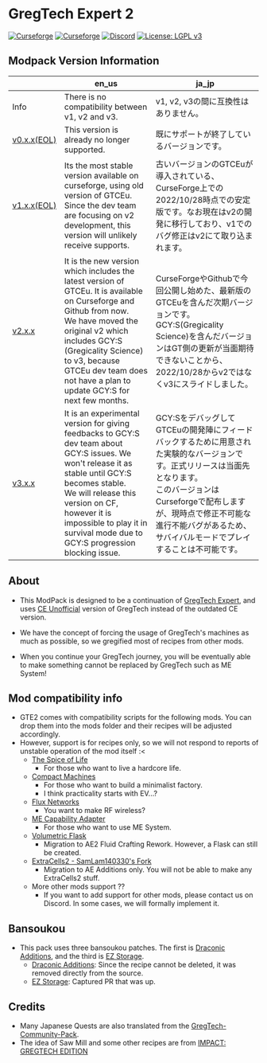 # GregTech Expert 2

[![Curseforge](https://cf.way2muchnoise.eu/full_565238_downloads.svg)](https://www.curseforge.com/minecraft/modpacks/gregtech-expert-2) [![Curseforge](https://cf.way2muchnoise.eu/versions/For%20MC_565238_latest.svg)](https://www.curseforge.com/minecraft/modpacks/gregtech-expert-2) <a title="Join us on Discord!" href="https://discord.gg/xBwHpZyZdW"><img src="https://img.shields.io/discord/945647524855812176?label=GTExpert%20Discord&amp;logo=Discord&amp;style=?flat" alt="Discord"/></a> [![License: LGPL v3](https://img.shields.io/badge/License-LGPL_v3-blue.svg)](https://www.gnu.org/licenses/lgpl-3.0)

## Modpack Version Information
|  | en_us | ja_jp |
| - | - | - |
| Info | There is no compatibility between v1, v2 and v3. | v1, v2, v3の間に互換性はありません。 |
| [v0.x.x(EOL)](/CHANGELOG_v0.md) | This version is already no longer supported. | 既にサポートが終了しているバージョンです。 |
| [v1.x.x(EOL)](/CHANGELOG_v1.md) | Its the most stable version available on curseforge, using old version of GTCEu. Since the dev team are focusing on v2 development, this version will unlikely receive supports. | 古いバージョンのGTCEuが導入されている、CurseForge上での2022/10/28時点での安定版です。なお現在はv2の開発に移行しており、v1でのバグ修正はv2にて取り込まれます。 |
| [v2.x.x](/CHANGELOG_v2.md) | It is the new version which includes the latest version of GTCEu. It is available on Curseforge and Github from now.<br>We have moved the original v2 which includes GCY:S (Gregicality Science) to v3, because GTCEu dev team does not have a plan to update GCY:S for next few months. | CurseForgeやGithubで今回公開し始めた、最新版のGTCEuを含んだ次期バージョンです。<br>GCY:S(Gregicality Science)を含んだバージョンはGT側の更新が当面期待できないことから、2022/10/28からv2ではなくv3にスライドしました。 |
| [v3.x.x](/CHANGELOG_v3.md) | It is an experimental version for giving feedbacks to GCY:S dev team about GCY:S issues. We won't release it as stable until GCY:S becomes stable.<br>We will release this version on CF, however it is impossible to play it in survival mode due to GCY:S progression blocking issue. | GCY:SをデバッグしてGTCEuの開発陣にフィードバックするために用意された実験的なバージョンです。正式リリースは当面先となります。<br>このバージョンはCurseforgeで配布しますが、現時点で修正不可能な進行不能バグがあるため、サバイバルモードでプレイすることは不可能です。 |

## About
* This ModPack is designed to be a continuation of [GregTech Expert](https://www.curseforge.com/minecraft/modpacks/gregtech-expert), and uses [CE Unofficial](https://www.curseforge.com/minecraft/mc-mods/gregtech-ce-unofficial) version of GregTech instead of the outdated CE version.
* We have the concept of forcing the usage of GregTech's machines as much as possible, so we gregified most of recipes from other mods.

* When you continue your GregTech journey, you will be eventually able to make something cannot be replaced by GregTech such as ME System!

## Mod compatibility info
* GTE2 comes with compatibility scripts for the following mods. You can drop them into the mods folder and their recipes will be adjusted accordingly.
* However, support is for recipes only, so we will not respond to reports of unstable operation of the mod itself :<
    * [The Spice of Life](https://www.curseforge.com/minecraft/mc-mods/the-spice-of-life)
        * For those who want to live a hardcore life.
    * [Compact Machines](https://www.curseforge.com/minecraft/mc-mods/compact-machines)
        * For those who want to build a minimalist factory.
        * I think practicality starts with EV...?
    * [Flux Networks](https://www.curseforge.com/minecraft/mc-mods/flux-networks)
        * You want to make RF wireless?
    * [ME Capability Adapter](https://www.curseforge.com/minecraft/mc-mods/capability-adapter)
        * For those who want to use ME System.
    * [Volumetric Flask](https://www.curseforge.com/minecraft/mc-mods/volumetric-flask)
        * Migration to AE2 Fluid Crafting Rework. However, a Flask can still be created.
    * [ExtraCells2 - SamLam140330's Fork](https://www.curseforge.com/minecraft/mc-mods/extra-cells-2-samlam140330s-fork)
        * Migration to AE Additions only. You will not be able to make any ExtraCells2 stuff.
    * More other mods support ??
        * If you want to add support for other mods, please contact us on Discord. In some cases, we will formally implement it.

## Bansoukou
* This pack uses three bansoukou patches. The first is [Draconic Additions](https://github.com/FoxMcloud5655/Draconic-Additions/tree/1.12.2), and the third is [EZ Storage](https://github.com/zerofall/EZStorage2).
    * [Draconic Additions](https://github.com/GTModpackTeam/Draconic-Additions): Since the recipe cannot be deleted, it was removed directly from the source.
    * [EZ Storage](https://github.com/zerofall/EZStorage2/pull/69): Captured PR that was up.

## Credits
* Many Japanese Quests are also translated from the [GregTech-Community-Pack](https://github.com/GregTechCEu/GregTech-Community-Pack).
* The idea of Saw Mill and some other recipes are from [IMPACT: GREGTECH EDITION](https://gtimpact.space/)
